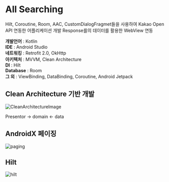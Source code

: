 # All Searching

Hilt, Coroutine, Room, AAC, CustomDialogFragmet들을 사용하여 Kakao Open API 연동한 어플리케이션 개발 
Response를의 데이터를 활용한 WebView 연동

**개발언어** : Kotlin </br>
**IDE** : Android Studio </br>
**네트워킹** : Retrofit 2.0, OkHttp </br>
**아키텍처** : MVVM, Clean Architecture </br>
**DI** : Hilt </br>
**Database** : Room </br>
**그 외** : ViewBinding, DataBinding, Coroutine, Android Jetpack </br>


Clean Architecture 기반 개발
--------------------------
![CleanArchitectureImage](https://user-images.githubusercontent.com/77264918/206121269-d2eff147-1af3-4cc2-bda4-5169f6f076f3.jpeg)

Presentor -> domain <- data

AndroidX 페이징
--------------------------

![paging](https://user-images.githubusercontent.com/77264918/206464648-2f4980fc-e144-4590-a3cb-27e97813be2d.png)


Hilt
--------------------------
![hilt](https://user-images.githubusercontent.com/77264918/206464948-04f9fd8b-84bc-468b-9644-df6c53e3c5de.png)
